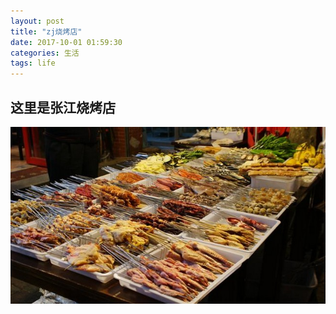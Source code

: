 ```yaml
---
layout: post
title: "zj烧烤店"
date: 2017-10-01 01:59:30
categories: 生活
tags: life
---
```


## 这里是张江烧烤店
![Alt text](/assets/img/skd.jpg)